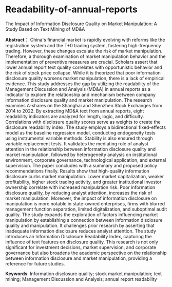 # Readability-of-annual-reports
The Impact of Information Disclosure Quality on Market Manipulation: A Study Based on Text Mining of MD&amp;A

**Abstract**：
China's financial market is rapidly evolving with reforms like the registration system and the T+0 trading system, fostering high-frequency trading. However, these changes escalate the risk of market manipulation. Therefore, a thorough examination of market manipulation behavior and the implementation of preventive measures are crucial. Scholars assert that lower annual report text quality correlates with opportunistic behavior and the risk of stock price collapse. While it is theorized that poor information disclosure quality worsens market manipulation, there is a lack of empirical evidence. This study addresses the gap by utilizing the readability of the Management Discussion and Analysis (MD&A) in annual reports as a indicator to explore the relationship and mechanism between company information disclosure quality and market manipulation.
The research examines A-shares on the Shanghai and Shenzhen Stock Exchanges from 2014 to 2022. By extracting MD&A text from annual reports, eight readability indicators are analyzed for length, logic, and difficulty. Correlations with disclosure quality scores serve as weights to create the disclosure readability index. The study employs a bidirectional fixed-effects model as the baseline regression model, conducting endogeneity tests using instrumental variable methods. Stability is also ensured through variable replacement tests. It validates the mediating role of analyst attention in the relationship between information disclosure quality and market manipulation, followed by heterogeneity analysis on institutional environment, corporate governance, technological application, and external supervision. The paper concludes with a summary and proposed policy recommendations finally.
Results show that high-quality information disclosure curbs market manipulation. Lower market capitalization, weaker profitability, higher stock trading activity, and greater institutional investor ownership correlate with increased manipulation risk. Poor information disclosure quality, by reducing analyst attention, increases the risk of market manipulation. Moreover, the impact of information disclosure on manipulation is more notable in state-owned enterprises, firms with blurred management function separation, limited digitalization, and suboptimal audit quality.
The study expands the exploration of factors influencing market manipulation by establishing a connection between information disclosure quality and manipulation. It challenges prior research by asserting that inadequate information disclosure reduces analyst attention. The study introduces an Information Disclosure Readability Index, capturing the influence of text features on disclosure quality. This research is not only significant for investment decisions, market supervision, and corporate governance but also broadens the academic perspective on the relationship between information disclosure and market manipulation, providing a reference for future studies.

**Keywords**: Information disclosure quality; stock market manipulation; text mining; Management Discussion and Analysis; annual report readability
